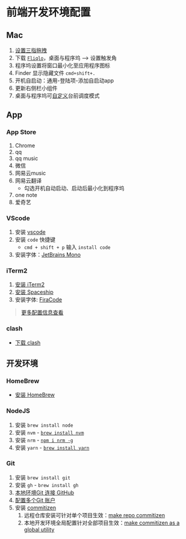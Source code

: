 # 前端开发环境配置

## Mac

1. [设置三指拖拽](https://support.apple.com/zh-cn/HT204609)
2. 下载 [`Fliqlo`](https://fliqlo.com/)，桌面与程序坞 --> 设置触发角
3. 程序坞设置将窗口最小化至应用程序图标
4. Finder 显示隐藏文件 `cmd+shift+.`
5. 开机自启动：通用-登陆项-添加自启动app
6. 更新右侧栏小组件
7. 桌面与程序坞可[自定义](https://support.apple.com/zh-cn/guide/mac-help/mchl534ba392/mac)台前调度模式

## App

### App Store

1. Chrome
2. qq
3. qq music
4. 微信
5. 网易云music
6. 网易云翻译
    - 勾选开机自动启动、启动后最小化到程序坞
7. one note
8. 爱奇艺

### VScode

1. 安装 [vscode](https://code.visualstudio.com/)
2. 安装 `code` 快捷键
    - `cmd + shift + p` 输入 `install code`
3. 安装字体：[JetBrains Mono](https://www.jetbrains.com/lp/mono/)

### iTerm2

1. [安装 iTerm2](https://iterm2.com/)
2. [安装 Spaceship](https://spaceship-prompt.sh/getting-started/#installing)
3. 安装字体: [FiraCode](https://github.com/tonsky/FiraCode)

> [更多配置信息查看](https://zhuanlan.zhihu.com/p/550022490)

### clash

- [下载 clash](https://github.com/yichengchen/clashX/releases)

## 开发环境

### HomeBrew

- [安装 HomeBrew](https://brew.sh/)

### NodeJS

1. 安装 `brew install node`
2. 安装 `nvm` - [`brew install nvm`](https://formulae.brew.sh/formula/nvm#default)
3. 安装 `nrm` - [`npm i nrm -g`](https://github.com/Pana/nrm)
4. 安装 `yarn` - [`brew install yarn`](https://formulae.brew.sh/formula/yarn#default)

### Git

1. 安装 `brew install git`
2. 安装 `gh` - `brew install gh`
3. [本地环境Git 连接 GitHub](https://juejin.cn/post/7116710387906674701/)
4. [配置多个Git 账户](https://juejin.cn/post/7124197374318084127)
5. 安装 [commitizen](https://github.com/commitizen/cz-cli)
    1. 远程仓库安装可针对单个项目生效：[make repo commitizen](https://github.com/commitizen/cz-cli#making-your-repo-commitizen-friendly)
    2. 本地开发环境全局配置针对全部项目生效：[make commitizen as a global utility](https://github.com/commitizen/cz-cli#conventional-commit-messages-as-a-global-utility)
